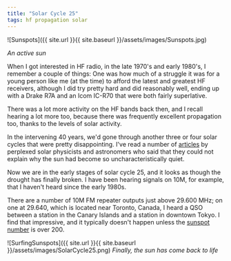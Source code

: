 ```yaml
---
title: "Solar Cycle 25"
tags: hf propagation solar
---
```


![Sunspots]({{ site.url }}{{ site.baseurl }}/assets/images/Sunspots.jpg)

*An active sun*

When I got interested in HF radio, in the late 1970's and early
1980's, I remember a couple of things: One was how much of a struggle
it was for a young person like me (at the time) to afford the latest
and greatest HF receivers, although I did try pretty hard and did
reasonably well, ending up with a Drake R7A and an Icom IC-R70 that
were both fairly superlative.

There was a lot more activity on the HF bands back then, and I recall
hearing a lot more too, because there was frequently excellent
propagation too, thanks to the levels of solar activity.

In the intervening 40 years, we'd gone through another three or four
solar cycles that were pretty disappointing. I've read a number of
[articles](https://astronomy.com/magazine/2019/08/why-has-the-sun-gone-quiet)
by perplexed solar physicists and astronomers who said that they could
not explain why the sun had become so uncharacteristically quiet.

Now we are in the early stages of solar cycle 25, and it looks as
though the drought has finally broken. I have been hearing signals on
10M, for example, that I haven't heard since the early 1980s.

There are a number of 10M FM repeater outputs just above 29.600 MHz;
on one at 29.640, which is located near Toronto, Canada, I heard a QSO
between a station in the Canary Islands and a station in downtown
Tokyo.  I find that impressive, and it typically doesn't happen unless
the [sunspot
number](https://spaceweather.com/glossary/sunspotnumber.html) is over
200.

![SurfingSunspots]({{ site.url }}{{ site.baseurl }}/assets/images/SolarCycle25.png)
*Finally, the sun has come back to life*





